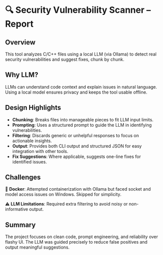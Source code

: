 # 🔍 Security Vulnerability Scanner – Report

## Overview
This tool analyzes C/C++ files using a local LLM (via Ollama) to detect real security vulnerabilities and suggest fixes, chunk by chunk.

## Why LLM? 
LLMs can understand code context and explain issues in natural language. Using a local model ensures privacy and keeps the tool usable offline.

## Design Highlights
- **Chunking**: Breaks files into manageable pieces to fit LLM input limits.
- **Prompting**: Uses a structured prompt to guide the LLM in identifying vulnerabilities.
- **Filtering**: Discards generic or unhelpful responses to focus on actionable insights.
- **Output**: Provides both CLI output and structured JSON for easy integration with other tools.
- **Fix Suggestions**: Where applicable, suggests one-line fixes for identified issues.

## Challenges
🛑 **Docker**: Attempted containerization with Ollama but faced socket and model access issues on Windows. Skipped for simplicity.

⚠️ **LLM Limitations**: Required extra filtering to avoid noisy or non-informative output.

## Summary
The project focuses on clean code, prompt engineering, and reliability over flashy UI. The LLM was guided precisely to reduce false positives and output meaningful suggestions.